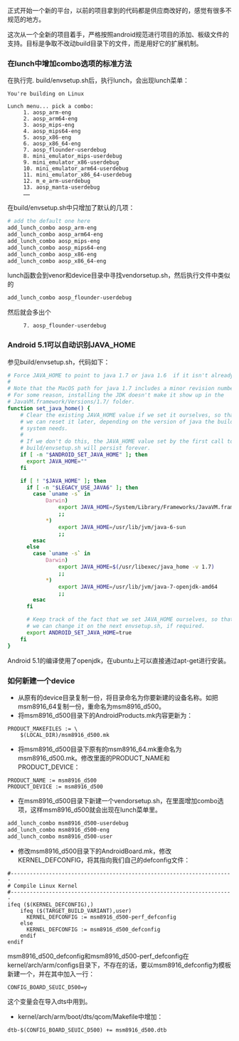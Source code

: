 正式开始一个新的平台，以前的项目拿到的代码都是供应商改好的，感觉有很多不规范的地方。

这次从一个全新的项目着手，严格按照android规范进行项目的添加、板级文件的支持。目标是争取不改动build目录下的文件，而是用好它的扩展机制。

### 在lunch中增加combo选项的标准方法
在执行完. build/envsetup.sh后，执行lunch，会出现lunch菜单：
```
You're building on Linux

Lunch menu... pick a combo:
     1. aosp_arm-eng
     2. aosp_arm64-eng
     3. aosp_mips-eng
     4. aosp_mips64-eng
     5. aosp_x86-eng
     6. aosp_x86_64-eng
     7. aosp_flounder-userdebug
     8. mini_emulator_mips-userdebug
     9. mini_emulator_x86-userdebug
     10. mini_emulator_arm64-userdebug
     11. mini_emulator_x86_64-userdebug
     12. m_e_arm-userdebug
     13. aosp_manta-userdebug
     ……
```
在build/envsetup.sh中只增加了默认的几项：
```sh
# add the default one here
add_lunch_combo aosp_arm-eng
add_lunch_combo aosp_arm64-eng
add_lunch_combo aosp_mips-eng
add_lunch_combo aosp_mips64-eng
add_lunch_combo aosp_x86-eng
add_lunch_combo aosp_x86_64-eng
```
lunch函数会到venor和device目录中寻找vendorsetup.sh，然后执行文件中类似的
```sh
add_lunch_combo aosp_flounder-userdebug
```
然后就会多出个
```
     7. aosp_flounder-userdebug
```

### Android 5.1可以自动识别JAVA_HOME
参见build/envsetup.sh，代码如下：
```sh
# Force JAVA_HOME to point to java 1.7 or java 1.6  if it isn't already set.
#
# Note that the MacOS path for java 1.7 includes a minor revision number (sigh).
# For some reason, installing the JDK doesn't make it show up in the
# JavaVM.framework/Versions/1.7/ folder.
function set_java_home() {
    # Clear the existing JAVA_HOME value if we set it ourselves, so that
    # we can reset it later, depending on the version of java the build
    # system needs.
    #
    # If we don't do this, the JAVA_HOME value set by the first call to
    # build/envsetup.sh will persist forever.
    if [ -n "$ANDROID_SET_JAVA_HOME" ]; then
      export JAVA_HOME=""
    fi

    if [ ! "$JAVA_HOME" ]; then
      if [ -n "$LEGACY_USE_JAVA6" ]; then
        case `uname -s` in
            Darwin)
                export JAVA_HOME=/System/Library/Frameworks/JavaVM.framework/Versions/1.6/Home
                ;;
            *)
                export JAVA_HOME=/usr/lib/jvm/java-6-sun
                ;;
        esac
      else
        case `uname -s` in
            Darwin)
                export JAVA_HOME=$(/usr/libexec/java_home -v 1.7)
                ;;
            *)
                export JAVA_HOME=/usr/lib/jvm/java-7-openjdk-amd64
                ;;
        esac
      fi

      # Keep track of the fact that we set JAVA_HOME ourselves, so that
      # we can change it on the next envsetup.sh, if required.
      export ANDROID_SET_JAVA_HOME=true
    fi
}
```
Android 5.1的编译使用了openjdk，在ubuntu上可以直接通过apt-get进行安装。

### 如何新建一个device
* 从原有的device目录复制一份，将目录命名为你要新建的设备名称。如把msm8916_64复制一份，重命名为msm8916_d500。
* 将msm8916_d500目录下的AndroidProducts.mk内容更新为：
```make
PRODUCT_MAKEFILES := \
    $(LOCAL_DIR)/msm8916_d500.mk
```
* 将msm8916_d500目录下原有的msm8916_64.mk重命名为msm8916_d500.mk。修改里面的PRODUCT_NAME和PRODUCT_DEVICE：
```make
PRODUCT_NAME := msm8916_d500
PRODUCT_DEVICE := msm8916_d500
```
* 在msm8916_d500目录下新建一个vendorsetup.sh，在里面增加combo选项，这样msm8916_d500就会出现在lunch菜单里。
```sh
add_lunch_combo msm8916_d500-userdebug
add_lunch_combo msm8916_d500-eng
add_lunch_combo msm8916_d500-user
```
* 修改msm8916_d500目录下的AndroidBoard.mk，修改KERNEL_DEFCONFIG，将其指向我们自己的defconfig文件：
```make
#----------------------------------------------------------------------
# Compile Linux Kernel
#----------------------------------------------------------------------
ifeq ($(KERNEL_DEFCONFIG),)
    ifeq ($(TARGET_BUILD_VARIANT),user)
      KERNEL_DEFCONFIG := msm8916_d500-perf_defconfig
    else
      KERNEL_DEFCONFIG := msm8916_d500_defconfig
    endif
endif
```
msm8916_d500_defconfig和msm8916_d500-perf_defconfig在kernel/arch/arm/configs目录下，不存在的话，要以msm8916_defconfig为模板新建一个，并在其中加入一行：
```make
CONFIG_BOARD_SEUIC_D500=y
```
这个变量会在导入dts中用到。
* kernel/arch/arm/boot/dts/qcom/Makefile中增加：
```make
dtb-$(CONFIG_BOARD_SEUIC_D500) += msm8916_d500.dtb
```

